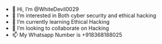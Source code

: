 - 👋 Hi, I’m @WhiteDevil0029
- 👀 I’m interested in Both cyber security and ethical hacking
- 🌱 I’m currently learning Ethical Hacking 
- 💞️ I’m looking to collaborate on Hacking
- 📫 My Whatsapp Number is +918368188025


